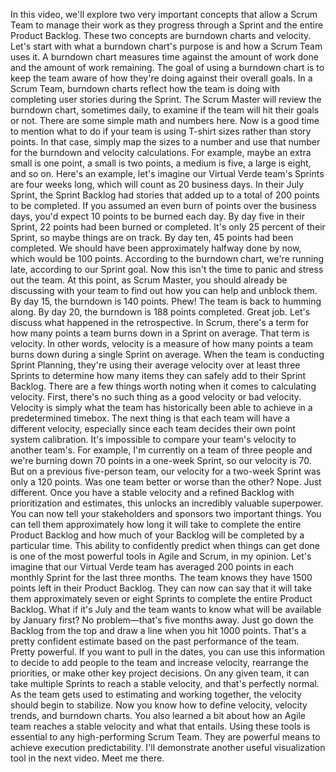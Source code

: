 In this video, we'll explore two very important concepts that allow a Scrum Team
to manage their work as they progress through a Sprint and the entire Product
Backlog. These two concepts are burndown charts and velocity. Let's start with
what a burndown chart's purpose is and how a Scrum Team uses it. A burndown
chart measures time against the amount of work done and the amount of work
remaining. The goal of using a burndown chart is to keep the team aware of how
they're doing against their overall goals. In a Scrum Team, burndown charts
reflect how the team is doing with completing user stories during the Sprint.
The Scrum Master will review the burndown chart, sometimes daily, to examine if
the team will hit their goals or not. There are some simple math and numbers
here. Now is a good time to mention what to do if your team is using T-shirt
sizes rather than story points. In that case, simply map the sizes to a number
and use that number for the burndown and velocity calculations. For example,
maybe an extra small is one point, a small is two points, a medium is five, a
large is eight, and so on. Here's an example, let's imagine our Virtual Verde
team's Sprints are four weeks long, which will count as 20 business days. In
their July Sprint, the Sprint Backlog had stories that added up to a total of
200 points to be completed. If you assumed an even burn of points over the
business days, you'd expect 10 points to be burned each day. By day five in
their Sprint, 22 points had been burned or completed. It's only 25 percent of
their Sprint, so maybe things are on track. By day ten, 45 points had been
completed. We should have been approximately halfway done by now, which would be
100 points. According to the burndown chart, we're running late, according to
our Sprint goal. Now this isn't the time to panic and stress out the team. At
this point, as Scrum Master, you should already be discussing with your team to
find out how you can help and unblock them. By day 15, the burndown is 140
points. Phew! The team is back to humming along. By day 20, the burndown is 188
points completed. Great job. Let's discuss what happened in the retrospective.
In Scrum, there's a term for how many points a team burns down in a Sprint on
average. That term is velocity. In other words, velocity is a measure of how
many points a team burns down during a single Sprint on average. When the team
is conducting Sprint Planning, they're using their average velocity over at
least three Sprints to determine how many items they can safely add to their
Sprint Backlog. There are a few things worth noting when it comes to calculating
velocity. First, there's no such thing as a good velocity or bad velocity.
Velocity is simply what the team has historically been able to achieve in a
predetermined timebox. The next thing is that each team will have a different
velocity, especially since each team decides their own point system calibration.
It's impossible to compare your team's velocity to another team's. For example,
I'm currently on a team of three people and we're burning down 70 points in a
one-week Sprint, so our velocity is 70. But on a previous five-person team, our
velocity for a two-week Sprint was only a 120 points. Was one team better or
worse than the other? Nope. Just different. Once you have a stable velocity and
a refined Backlog with prioritization and estimates, this unlocks an incredibly
valuable superpower. You can now tell your stakeholders and sponsors two
important things. You can tell them approximately how long it will take to
complete the entire Product Backlog and how much of your Backlog will be
completed by a particular time. This ability to confidently predict when things
can get done is one of the most powerful tools in Agile and Scrum, in my
opinion. Let's imagine that our Virtual Verde team has averaged 200 points in
each monthly Sprint for the last three months. The team knows they have 1500
points left in their Product Backlog. They can now can say that it will take
them approximately seven or eight Sprints to complete the entire Product
Backlog. What if it's July and the team wants to know what will be available by
January first? No problem—that's five months away. Just go down the Backlog from
the top and draw a line when you hit 1000 points. That's a pretty confident
estimate based on the past performance of the team. Pretty powerful. If you want
to pull in the dates, you can use this information to decide to add people to
the team and increase velocity, rearrange the priorities, or make other key
project decisions. On any given team, it can take multiple Sprints to reach a
stable velocity, and that's perfectly normal. As the team gets used to
estimating and working together, the velocity should begin to stabilize. Now you
know how to define velocity, velocity trends, and burndown charts. You also
learned a bit about how an Agile team reaches a stable velocity and what that
entails. Using these tools is essential to any high-performing Scrum Team. They
are powerful means to achieve execution predictability. I'll demonstrate another
useful visualization tool in the next video. Meet me there.